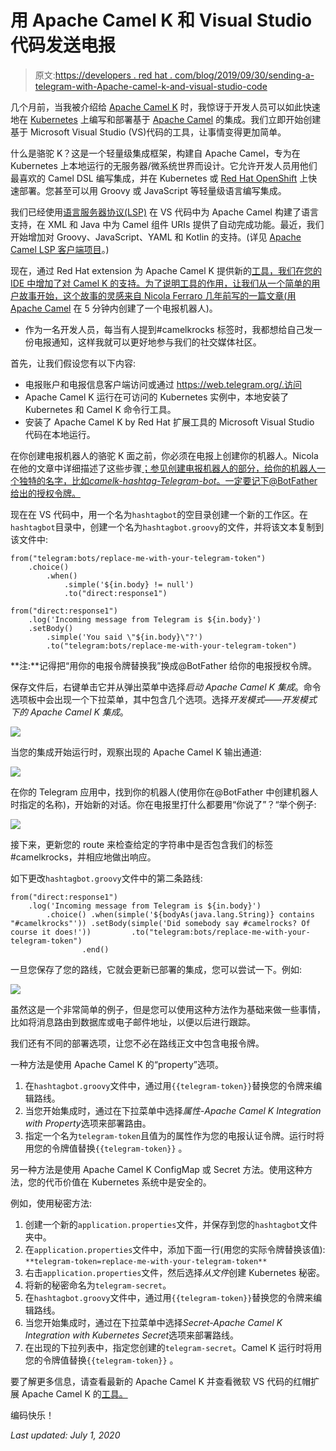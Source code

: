 # 用 Apache Camel K 和 Visual Studio 代码发送电报

> 原文:[https://developers . red hat . com/blog/2019/09/30/sending-a-telegram-with-Apache-camel-k-and-visual-studio-code](https://developers.redhat.com/blog/2019/09/30/sending-a-telegram-with-apache-camel-k-and-visual-studio-code)

几个月前，当我被介绍给 [Apache Camel K](https://camel.apache.org/camel-k/latest/index.html) 时，我惊讶于开发人员可以如此快速地在 [Kubernetes](https://developers.redhat.com/developer-tools/kubernetes) 上编写和部署基于 [Apache Camel](https://camel.apache.org/) 的集成。我们立即开始创建基于 Microsoft Visual Studio (VS)代码的工具，让事情变得更加简单。

什么是骆驼 K？这是一个轻量级集成框架，构建自 Apache Camel，专为在 Kubernetes 上本地运行的无服务器/微系统世界而设计。它允许开发人员用他们最喜欢的 Camel DSL 编写集成，并在 Kubernetes 或 [Red Hat OpenShift](https://developers.redhat.com/openshift/) 上快速部署。您甚至可以用 Groovy 或 JavaScript 等轻量级语言编写集成。

我们已经使用[语言服务器协议(LSP)](https://marketplace.visualstudio.com/items?itemName=redhat.vscode-apache-camel) 在 VS 代码中为 Apache Camel 构建了语言支持，在 XML 和 Java 中为 Camel 组件 URIs 提供了自动完成功能。最近，我们开始增加对 Groovy、JavaScript、YAML 和 Kotlin 的支持。(详见 [Apache Camel LSP 客户端项目](https://github.com/camel-tooling/camel-lsp-client-vscode)。)

现在，通过 Red Hat extension 为 Apache Camel K 提供新的[工具，我们在您的 IDE 中增加了对 Camel K 的支持。为了说明工具的作用，让我们从一个简单的用户故事开始，这个故事的灵感来自 Nicola Ferraro 几年前写的一篇文章(](https://marketplace.visualstudio.com/items?itemName=redhat.vscode-camelk)[用 Apache Camel](https://www.nicolaferraro.me/2016/05/27/creating-a-telegram-bot-in-5-minutes-with-apache-camel/) 在 5 分钟内创建了一个电报机器人)。

*   作为一名开发人员，每当有人提到#camelkrocks 标签时，我都想给自己发一份电报通知，这样我就可以更好地参与我们的社交媒体社区。

首先，让我们假设您有以下内容:

*   电报账户和电报信息客户端访问或通过 https://web.telegram.org/.访问
*   Apache Camel K 运行在可访问的 Kubernetes 实例中，本地安装了 Kubernetes 和 Camel K 命令行工具。
*   安装了 Apache Camel K by Red Hat 扩展工具的 Microsoft Visual Studio 代码在本地运行。

在你创建电报机器人的骆驼 K 面之前，你必须在电报上创建你的机器人。Nicola 在他的文章中详细描述了这些步骤[；参见创建电报机器人的部分，给你的机器人一个独特的名字，比如*camelk-hashtag-Telegram-bot*。一定要记下@BotFather 给出的授权令牌。](https://www.nicolaferraro.me/2016/05/27/creating-a-telegram-bot-in-5-minutes-with-apache-camel/)

现在在 VS 代码中，用一个名为`hashtagbot`的空目录创建一个新的工作区。在`hashtagbot`目录中，创建一个名为`hashtagbot.groovy`的文件，并将该文本复制到该文件中:

```
from("telegram:bots/replace-me-with-your-telegram-token")
    .choice()
        .when()
            .simple('${in.body} != null')
            .to("direct:response1")

from("direct:response1")
    .log('Incoming message from Telegram is ${in.body}')
    .setBody()
        .simple('You said \"${in.body}\"?')
        .to("telegram:bots/replace-me-with-your-telegram-token")
```

**注:**记得把“用你的电报令牌替换我”换成@BotFather 给你的电报授权令牌。

保存文件后，右键单击它并从弹出菜单中选择*启动 Apache Camel K 集成*。命令选项板中会出现一个下拉菜单，其中包含几个选项。选择*开发模式——开发模式下的 Apache Camel K 集成*。

![](../Images/721689533e94b8e525fef4e61e0a49d9.png)

当您的集成开始运行时，观察出现的 Apache Camel K 输出通道:

![](../Images/edbf61d7d09ab8e346976a3bfb577089.png)

在你的 Telegram 应用中，找到你的机器人(使用你在@BotFather 中创建机器人时指定的名称)，开始新的对话。你在电报里打什么都要用“你说了”<whatyoutyped>？“举个例子:</whatyoutyped>

![](../Images/72d1e10ffb8817fb7b567787e9608903.png)

接下来，更新您的 route 来检查给定的字符串中是否包含我们的标签#camelkrocks，并相应地做出响应。

如下更改`hashtagbot.groovy`文件中的第二条路线:

```
from("direct:response1")
    .log('Incoming message from Telegram is ${in.body}')
        .choice() .when(simple('${bodyAs(java.lang.String)} contains "#camelkrocks"')) .setBody(simple('Did somebody say #camelrocks? Of course it does!'))         .to("telegram:bots/replace-me-with-your-telegram-token")
                .end()
```

一旦您保存了您的路线，它就会更新已部署的集成，您可以尝试一下。例如:

![](../Images/663e081ab6195f25ea7da693904a0e2b.png)

虽然这是一个非常简单的例子，但是您可以使用这种方法作为基础来做一些事情，比如将消息路由到数据库或电子邮件地址，以便以后进行跟踪。

我们还有不同的部署选项，让您不必在路线正文中包含电报令牌。

一种方法是使用 Apache Camel K 的“property”选项。

1.  在`hashtagbot.groovy`文件中，通过用`{{telegram-token}}`替换您的令牌来编辑路线。
2.  当您开始集成时，通过在下拉菜单中选择*属性-Apache Camel K Integration with Property*选项来部署路由。
3.  指定一个名为`telegram-token`且值为的属性作为您的电报认证令牌。运行时将用您的令牌值替换`{{telegram-token}}` 。

另一种方法是使用 Apache Camel K ConfigMap 或 Secret 方法。使用这种方法，您的代币价值在 Kubernetes 系统中是安全的。

例如，使用秘密方法:

1.  创建一个新的`application.properties`文件，并保存到您的`hashtagbot`文件夹中。
2.  在`application.properties`文件中，添加下面一行(用您的实际令牌替换该值):
    `**telegram-token=replace-me-with-your-telegram-token**`
3.  右击`application.properties`文件，然后选择*从文件*创建 Kubernetes 秘密。
4.  将新的秘密命名为`telegram-secret`。
5.  在`hashtagbot.groovy`文件中，通过用`{{telegram-token}}`替换您的令牌来编辑路线。
6.  当您开始集成时，通过在下拉菜单中选择*Secret-Apache Camel K Integration with Kubernetes Secret*选项来部署路线。
7.  在出现的下拉列表中，指定您创建的`telegram-secret`。Camel K 运行时将用您的令牌值替换`{{telegram-token}}` 。

要了解更多信息，请查看最新的 Apache Camel K 并查看微软 VS 代码的红帽扩展 Apache Camel K 的[工具。](https://marketplace.visualstudio.com/items?itemName=redhat.vscode-camelk)

编码快乐！

*Last updated: July 1, 2020*